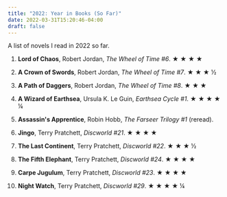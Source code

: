 ```yaml
---
title: "2022: Year in Books (So Far)"
date: 2022-03-31T15:20:46-04:00
draft: false
---
```


A list of novels I read in 2022 so far.

1. **Lord of Chaos**, Robert Jordan, *The Wheel of Time #6*. ★ ★ ★ ★

2. **A Crown of Swords**, Robert Jordan, *The Wheel of Time #7*. ★ ★ ★ ½

3. **A Path of Daggers**, Robert Jordan, *The Wheel of Time #8*. ★ ★ ★

4. **A Wizard of Earthsea**, Ursula K. Le Guin, *Earthsea Cycle #1*. ★ ★ ★ ★ ¼

5. **Assassin's Apprentice**, Robin Hobb, *The Farseer Trilogy #1* (reread).

6. **Jingo**, Terry Pratchett, *Discworld #21*. ★ ★ ★ ★

7. **The Last Continent**, Terry Pratchett, *Discworld #22*. ★ ★ ★ ½

8. **The Fifth Elephant**, Terry Pratchett, *Discworld #24*. ★ ★ ★ ★

9. **Carpe Jugulum**, Terry Pratchett, *Discworld #23*. ★ ★ ★ ★

11. **Night Watch**, Terry Pratchett, *Discworld #29*. ★ ★ ★ ★ ¼ 
